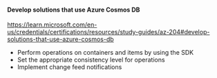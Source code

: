 #### Develop solutions that use Azure Cosmos DB
https://learn.microsoft.com/en-us/credentials/certifications/resources/study-guides/az-204#develop-solutions-that-use-azure-cosmos-db

- Perform operations on containers and items by using the SDK
- Set the appropriate consistency level for operations
- Implement change feed notifications